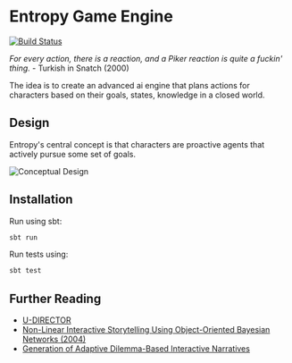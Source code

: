 # Entropy Game Engine
[![Build Status](https://travis-ci.org/ErikGartner/game-ai.svg?branch=master)](https://travis-ci.org/ErikGartner/game-ai)

*For every action, there is a reaction, and a Piker reaction is quite a fuckin' thing.* - Turkish in Snatch (2000)

The idea is to create an advanced ai engine that plans actions for characters
based on their goals, states, knowledge in a closed world.

## Design
Entropy's central concept is that characters are proactive agents that actively pursue some set of goals.

![Conceptual Design](https://docs.google.com/drawings/d/13o-5cGC5wXaMtvw2RXh2hH4BqHASez4oiPGbMfWZon0/pub?w=1815&amp;h=1057)

## Installation

Run using sbt:
```bash
sbt run
```

Run tests using:
```bash
sbt test
```

## Further Reading

- [U-DIRECTOR](http://dl.acm.org/citation.cfm?id=1160808)
- [Non-Linear Interactive Storytelling Using Object-Oriented Bayesian Networks (2004)](http://citeseerx.ist.psu.edu/viewdoc/summary?doi=10.1.1.552.7311)
- [Generation of Adaptive Dilemma-Based
Interactive Narratives](http://ieeexplore.ieee.org/document/5345846/?reload=true)
